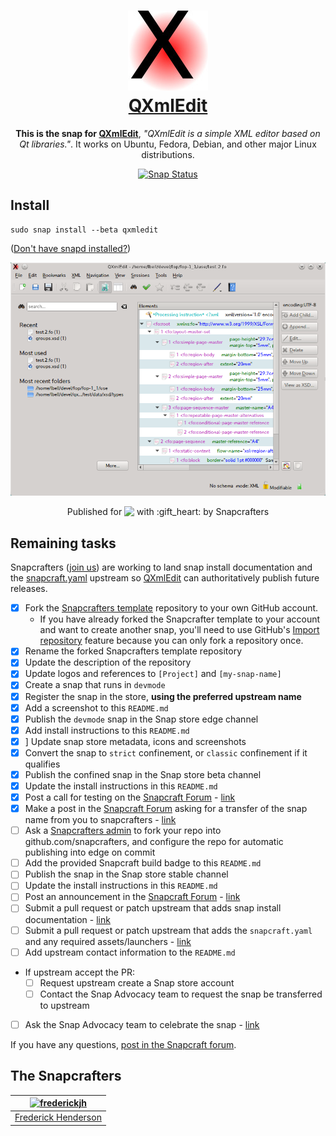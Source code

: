 <h1 align="center">
  <img src="images/logo.jpg" alt="QXmlEdit Logo">
  <br />
  <a href="http://qxmledit.org/">QXmlEdit</a>
</h1>

<p align="center"><b>This is the snap for <a href="http://qxmledit.org/">QXmlEdit</a></b>, <i>"QXmlEdit is a simple XML editor based on Qt libraries."</i>. It works on Ubuntu, Fedora, Debian, and other major Linux
distributions.</p>


<p align="center">
<a href="https://build.snapcraft.io/user/frederickjh/qxmledit"><img src="https://build.snapcraft.io/badge/frederickjh/qxmledit.svg" alt="Snap Status"></a>
</p>


## Install

    sudo snap install --beta qxmledit

([Don't have snapd installed?](https://snapcraft.io/docs/core/install))


![QXmlEdit](images/qxmledit-screenshot-800.png?raw=true "QXmlEdit")

<p align="center">Published for <img src="http://anything.codes/slack-emoji-for-techies/emoji/tux.png" align="top" width="24" /> with :gift_heart: by Snapcrafters</p>

## Remaining tasks

Snapcrafters ([join us](https://forum.snapcraft.io/t/join-snapcrafters/1325)) 
are working to land snap install documentation and
the [snapcraft.yaml](https://github.com/snapcrafters/fork-and-rename-me/blob/master/snap/snapcraft.yaml)
upstream so [QXmlEdit](http://qxmledit.org/) can authoritatively publish future releases.

  - [x] Fork the [Snapcrafters template](https://github.com/snapcrafters/fork-and-rename-me) repository to your own GitHub account.
    - If you have already forked the Snapcrafter template to your account and want to create another snap, you'll need to use GitHub's [Import repository](https://github.com/new/import) feature because you can only fork a repository once.
  - [x] Rename the forked Snapcrafters template repository
  - [x] Update the description of the repository
  - [x] Update logos and references to `[Project]` and `[my-snap-name]`
  - [x] Create a snap that runs in `devmode`
  - [x] Register the snap in the store, **using the preferred upstream name**
  - [x] Add a screenshot to this `README.md`
  - [x] Publish the `devmode` snap in the Snap store edge channel
  - [x] Add install instructions to this `README.md`
  - [x] ] Update snap store metadata, icons and screenshots
  - [x] Convert the snap to `strict` confinement, or `classic` confinement if it qualifies
  - [x] Publish the confined snap in the Snap store beta channel
  - [x] Update the install instructions in this `README.md`
  - [x] Post a call for testing on the [Snapcraft Forum](https://forum.snapcraft.io) - [link](https://forum.snapcraft.io/t/call-for-testing-qxmledit/7087)
  - [x] Make a post in the [Snapcraft Forum](https://forum.snapcraft.io) asking for a transfer of the snap name from you to snapcrafters - [link](https://forum.snapcraft.io/t/asking-for-a-transfer-of-the-qxmledit-from-frederickjh-qxmledit-to-snapcrafters/8571)
  - [ ] Ask a [Snapcrafters admin](https://github.com/orgs/snapcrafters/people?query=%20role%3Aowner) to fork your repo into github.com/snapcrafters, and configure the repo for automatic publishing into edge on commit
  - [ ] Add the provided Snapcraft build badge to this `README.md`
  - [ ] Publish the snap in the Snap store stable channel
  - [ ] Update the install instructions in this `README.md`
  - [ ] Post an announcement in the [Snapcraft Forum](https://forum.snapcraft.io) - [link]()
  - [ ] Submit a pull request or patch upstream that adds snap install documentation - [link]()
  - [ ] Submit a pull request or patch upstream that adds the `snapcraft.yaml` and any required assets/launchers - [link]()
  - [ ] Add upstream contact information to the `README.md`  
  - If upstream accept the PR:
    - [ ] Request upstream create a Snap store account
    - [ ] Contact the Snap Advocacy team to request the snap be transferred to upstream
  - [ ] Ask the Snap Advocacy team to celebrate the snap - [link]()

If you have any questions, [post in the Snapcraft forum](https://forum.snapcraft.io).


## The Snapcrafters

| [![frederickjh](https://avatars3.githubusercontent.com/u/864159?s=128&v=4)](https://github.com/frederickjh/) |
| :---: |
| [Frederick Henderson](https://github.com/frederickjh/) |


<!-- Uncomment and modify this when you have upstream contacts
## Upstream

| [![Upstream Name](http://gravatar.com/avatar/bc0bced65e963eb5c3a16cab8b004431?s=128)](https://github.com/upstreamname) |
| :---: |
| [Upstream Name](https://github.com/upstreamname) |
-->
